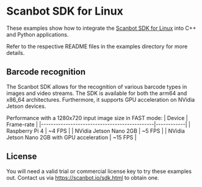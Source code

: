 # Scanbot SDK for Linux

These examples show how to integrate the [Scanbot SDK for Linux](https://scanbot.io) into C++ and Python applications.

Refer to the respective README files in the examples directory for more details.

## Barcode recognition
The Scanbot SDK allows for the recognition of various barcode types in images and video streams. The SDK is available for both the arm64 and x86_64 architectures. Furthermore, it supports GPU acceleration on NVidia Jetson devices.

Performance with a 1280x720 input image size in FAST mode:
| Device                                       | Frame-rate |
|----------------------------------------------|------------|
| Raspberry Pi 4                               | ~4 FPS     |
| NVidia Jetson Nano 2GB                       | ~5 FPS     |
| NVidia Jetson Nano 2GB with GPU acceleration | ~15 FPS    |

## License

You will need a valid trial or commercial license key to try these examples out. Contact us via https://scanbot.io/sdk.html to obtain one.
